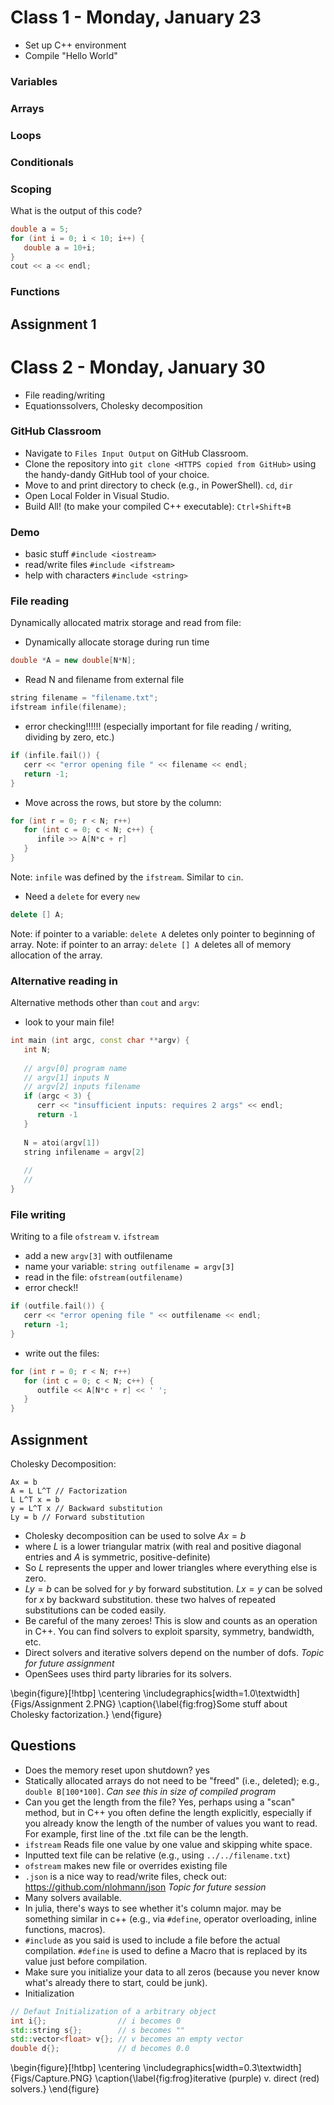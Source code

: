 # Class 1 - Monday, January 23

+ Set up C++ environment
+ Compile "Hello World"

### Variables

### Arrays

### Loops

### Conditionals

### Scoping

What is the output of this code?
```cpp
double a = 5;
for (int i = 0; i < 10; i++) {
   double a = 10+i;
}
cout << a << endl;
```

### Functions

## Assignment 1



# Class 2 - Monday, January 30

+ File reading/writing
+ Equationssolvers, Cholesky decomposition


### GitHub Classroom

+ Navigate to `Files Input Output` on GitHub Classroom.
+ Clone the repository into `git clone <HTTPS copied from GitHub>` using the handy-dandy GitHub tool of your choice.
+ Move to and print directory to check (e.g., in PowerShell). `cd`, `dir`
+ Open Local Folder in Visual Studio.
+ Build All! (to make your compiled C++ executable): `Ctrl+Shift+B`

### Demo

+ basic stuff `#include <iostream>`
+ read/write files `#include <ifstream>`
+ help with characters `#include <string>`

### File reading

Dynamically allocated matrix storage and read from file: 

+ Dynamically allocate storage during run time
```cpp
double *A = new double[N*N];
```
+ Read N and filename from external file
```cpp
string filename = "filename.txt";
ifstream infile(filename);
```
+ error checking!!!!!! (especially important for file reading / writing, dividing by zero, etc.)
```cpp
if (infile.fail()) {
   cerr << "error opening file " << filename << endl;
   return -1;
}
```    
+ Move across the rows, but store by the column:
```cpp
for (int r = 0; r < N; r++)
   for (int c = 0; c < N; c++) {
      infile >> A[N*c + r]
   }
}
```
Note: `infile` was defined by the `ifstream`. Similar to `cin`.

+ Need a `delete` for every `new`
```cpp
delete [] A;
```
Note: if pointer to a variable: `delete A` deletes only pointer to beginning of array.
Note: if pointer to an array: `delete [] A` deletes all of memory allocation of the array.

### Alternative reading in

Alternative methods other than `cout` and `argv`:

+ look to your main file!
```cpp
int main (int argc, const char **argv) {
   int N;
         
   // argv[0] program name
   // argv[1] inputs N
   // argv[2] inputs filename
   if (argc < 3) {
      cerr << "insufficient inputs: requires 2 args" << endl;
      return -1
   }
   
   N = atoi(argv[1])
   string infilename = argv[2]
   
   //
   //
}
```

### File writing

Writing to a file `ofstream` v. `ifstream`

+ add a new `argv[3]` with outfilename
+ name your variable: `string outfilename = argv[3]`
+ read in the file: `ofstream(outfilename)`
+ error check!!
```cpp
if (outfile.fail()) {
   cerr << "error opening file " << outfilename << endl;
   return -1;
}
```
+ write out the files:
```cpp
for (int r = 0; r < N; r++)
   for (int c = 0; c < N; c++) {
      outfile << A[N*c + r] << ' ';
   }
}
```  

## Assignment

Cholesky Decomposition:

    Ax = b
    A = L L^T // Factorization
    L L^T x = b
    y = L^T x // Backward substitution
    Ly = b // Forward substitution

+ Cholesky decomposition can be used to solve $Ax = b$
+ where $L$ is a lower triangular matrix (with real and positive diagonal entries and $A$ is symmetric, positive-definite)
+ So $L$ represents the upper and lower triangles where everything else is zero.
+ $Ly = b$ can be solved for $y$ by forward substitution. $Lx = y$ can be solved for $x$ by backward substitution. these two halves of repeated substitutions can be coded easily.
+ Be careful of the many zeroes! This is slow and counts as an operation in C++. You can find solvers to exploit sparsity, symmetry, bandwidth, etc.
+ Direct solvers and iterative solvers depend on the number of dofs. *Topic for future assignment*
+ OpenSees uses third party libraries for its solvers.

\begin{figure}[!htbp]
\centering
\includegraphics[width=1.0\textwidth]{Figs/Assignment 2.PNG}
\caption{\label{fig:frog}Some stuff about Cholesky factorization.}
\end{figure}

## Questions

+ Does the memory reset upon shutdown? yes
+ Statically allocated arrays do not need to be "freed" (i.e., deleted); e.g., `double B[100*100]`. *Can see this in size of compiled program*
+ Can you get the length from the file? Yes, perhaps using a "scan" method, but in C++ you often define the length explicitly, especially if you already know the length of the number of values you want to read. For example, first line of the .txt file can be the length. 
+ `ifstream` Reads file one value by one value and skipping white space.
+ Inputted text file can be relative (e.g., using `../../filename.txt`)
+ `ofstream` makes new file or overrides existing file
+ `.json` is a nice way to read/write files, check out: https://github.com/nlohmann/json *Topic for future session*
+ Many solvers available. 
+ In julia, there's ways to see whether it's column major. may be something similar in c++ (e.g., via `#define`, operator overloading, inline functions, macros).
+ `#include` as you said is used to include a file before the actual compilation. `#define` is used to define a Macro that is replaced by its value just before compilation.
+ Make sure you initialize your data to all zeros (because you never know what's already there to start, could be junk).
+ Initialization
```cpp
// Defaut Initialization of a arbitrary object   
int i{};                // i becomes 0
std::string s{};        // s becomes ""
std::vector<float> v{}; // v becomes an empty vector
double d{};             // d becomes 0.0
```
    
\begin{figure}[!htbp]
\centering
\includegraphics[width=0.3\textwidth]{Figs/Capture.PNG}
\caption{\label{fig:frog}iterative (purple) v. direct (red) solvers.}
\end{figure}
